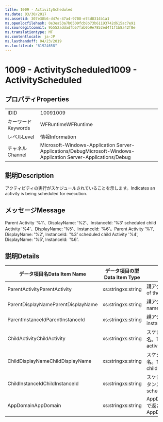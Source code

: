 ```yaml
---
title: 1009 - ActivityScheduled
ms.date: 03/30/2017
ms.assetid: 307e38b6-d47e-47a4-9708-e74d8314b1a1
ms.openlocfilehash: 0e3ea53a7b0509fcb8b73b61193742d615ac7e91
ms.sourcegitcommit: 9b552addadfb57fab0b9e7852ed4f1f1b8a42f8e
ms.translationtype: MT
ms.contentlocale: ja-JP
ms.lasthandoff: 04/23/2019
ms.locfileid: "61924658"
---
```

# <a name="1009---activityscheduled"></a><span data-ttu-id="00ea2-102">1009 - ActivityScheduled</span><span class="sxs-lookup"><span data-stu-id="00ea2-102">1009 - ActivityScheduled</span></span>
## <a name="properties"></a><span data-ttu-id="00ea2-103">プロパティ</span><span class="sxs-lookup"><span data-stu-id="00ea2-103">Properties</span></span>  
  
|||  
|-|-|  
|<span data-ttu-id="00ea2-104">ID</span><span class="sxs-lookup"><span data-stu-id="00ea2-104">ID</span></span>|<span data-ttu-id="00ea2-105">1009</span><span class="sxs-lookup"><span data-stu-id="00ea2-105">1009</span></span>|  
|<span data-ttu-id="00ea2-106">キーワード</span><span class="sxs-lookup"><span data-stu-id="00ea2-106">Keywords</span></span>|<span data-ttu-id="00ea2-107">WFRuntime</span><span class="sxs-lookup"><span data-stu-id="00ea2-107">WFRuntime</span></span>|  
|<span data-ttu-id="00ea2-108">レベル</span><span class="sxs-lookup"><span data-stu-id="00ea2-108">Level</span></span>|<span data-ttu-id="00ea2-109">情報</span><span class="sxs-lookup"><span data-stu-id="00ea2-109">Information</span></span>|  
|<span data-ttu-id="00ea2-110">チャネル</span><span class="sxs-lookup"><span data-stu-id="00ea2-110">Channel</span></span>|<span data-ttu-id="00ea2-111">Microsoft-Windows-Application Server-Applications/Debug</span><span class="sxs-lookup"><span data-stu-id="00ea2-111">Microsoft-Windows-Application Server-Applications/Debug</span></span>|  
  
## <a name="description"></a><span data-ttu-id="00ea2-112">説明</span><span class="sxs-lookup"><span data-stu-id="00ea2-112">Description</span></span>  
 <span data-ttu-id="00ea2-113">アクティビティの実行がスケジュールされていることを示します。</span><span class="sxs-lookup"><span data-stu-id="00ea2-113">Indicates an activity is being scheduled for execution.</span></span>  
  
## <a name="message"></a><span data-ttu-id="00ea2-114">メッセージ</span><span class="sxs-lookup"><span data-stu-id="00ea2-114">Message</span></span>  
 <span data-ttu-id="00ea2-115">Parent Activity '%1'、DisplayName: '%2'、InstanceId: '%3' scheduled child Activity '%4'、DisplayName: '%5'、InstanceId: '%6'。</span><span class="sxs-lookup"><span data-stu-id="00ea2-115">Parent Activity '%1', DisplayName: '%2', InstanceId: '%3' scheduled child Activity '%4', DisplayName: '%5', InstanceId: '%6'.</span></span>  
  
## <a name="details"></a><span data-ttu-id="00ea2-116">説明</span><span class="sxs-lookup"><span data-stu-id="00ea2-116">Details</span></span>  
  
|<span data-ttu-id="00ea2-117">データ項目名</span><span class="sxs-lookup"><span data-stu-id="00ea2-117">Data Item Name</span></span>|<span data-ttu-id="00ea2-118">データ項目の型</span><span class="sxs-lookup"><span data-stu-id="00ea2-118">Data Item Type</span></span>|<span data-ttu-id="00ea2-119">説明</span><span class="sxs-lookup"><span data-stu-id="00ea2-119">Description</span></span>|  
|--------------------|--------------------|-----------------|  
|<span data-ttu-id="00ea2-120">ParentActivity</span><span class="sxs-lookup"><span data-stu-id="00ea2-120">ParentActivity</span></span>|<span data-ttu-id="00ea2-121">xs:string</span><span class="sxs-lookup"><span data-stu-id="00ea2-121">xs:string</span></span>|<span data-ttu-id="00ea2-122">親アクティビティの型名。</span><span class="sxs-lookup"><span data-stu-id="00ea2-122">The type name of the parent activity.</span></span>|  
|<span data-ttu-id="00ea2-123">ParentDisplayName</span><span class="sxs-lookup"><span data-stu-id="00ea2-123">ParentDisplayName</span></span>|<span data-ttu-id="00ea2-124">xs:string</span><span class="sxs-lookup"><span data-stu-id="00ea2-124">xs:string</span></span>|<span data-ttu-id="00ea2-125">親アクティビティの表示名。</span><span class="sxs-lookup"><span data-stu-id="00ea2-125">The display name of the parent activity.</span></span>|  
|<span data-ttu-id="00ea2-126">ParentInstanceId</span><span class="sxs-lookup"><span data-stu-id="00ea2-126">ParentInstanceId</span></span>|<span data-ttu-id="00ea2-127">xs:string</span><span class="sxs-lookup"><span data-stu-id="00ea2-127">xs:string</span></span>|<span data-ttu-id="00ea2-128">親アクティビティのインスタンス ID。</span><span class="sxs-lookup"><span data-stu-id="00ea2-128">The instance id of the parent activity.</span></span>|  
|<span data-ttu-id="00ea2-129">ChildActivity</span><span class="sxs-lookup"><span data-stu-id="00ea2-129">ChildActivity</span></span>|<span data-ttu-id="00ea2-130">xs:string</span><span class="sxs-lookup"><span data-stu-id="00ea2-130">xs:string</span></span>|<span data-ttu-id="00ea2-131">スケジュール済みの子アクティビティの型名。</span><span class="sxs-lookup"><span data-stu-id="00ea2-131">The type name of the scheduled child activity.</span></span>|  
|<span data-ttu-id="00ea2-132">ChildDisplayName</span><span class="sxs-lookup"><span data-stu-id="00ea2-132">ChildDisplayName</span></span>|<span data-ttu-id="00ea2-133">xs:string</span><span class="sxs-lookup"><span data-stu-id="00ea2-133">xs:string</span></span>|<span data-ttu-id="00ea2-134">スケジュール済みの子アクティビティの表示名。</span><span class="sxs-lookup"><span data-stu-id="00ea2-134">The display name of the scheduled child activity.</span></span>|  
|<span data-ttu-id="00ea2-135">ChildInstanceId</span><span class="sxs-lookup"><span data-stu-id="00ea2-135">ChildInstanceId</span></span>|<span data-ttu-id="00ea2-136">xs:string</span><span class="sxs-lookup"><span data-stu-id="00ea2-136">xs:string</span></span>|<span data-ttu-id="00ea2-137">スケジュール済み子アクティビティのインスタンス ID。</span><span class="sxs-lookup"><span data-stu-id="00ea2-137">The instance id of the scheduled child activity.</span></span>|  
|<span data-ttu-id="00ea2-138">AppDomain</span><span class="sxs-lookup"><span data-stu-id="00ea2-138">AppDomain</span></span>|<span data-ttu-id="00ea2-139">xs:string</span><span class="sxs-lookup"><span data-stu-id="00ea2-139">xs:string</span></span>|<span data-ttu-id="00ea2-140">AppDomain.CurrentDomain.FriendlyName で返される文字列。</span><span class="sxs-lookup"><span data-stu-id="00ea2-140">The string returned by AppDomain.CurrentDomain.FriendlyName.</span></span>|
